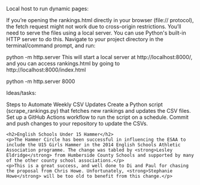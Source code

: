 Local host to run dynamic pages:

If you’re opening the rankings.html directly in your browser (file:// protocol), the fetch request might not work due to cross-origin restrictions. You’ll need to serve the files using a local server.
You can use Python's built-in HTTP server to do this. Navigate to your project directory in the terminal/command prompt, and run:

python -m http.server 
This will start a local server at http://localhost:8000/, and you can access rankings.html by going to http://localhost:8000/index.html


python -m http.server 8000




Ideas/tasks:

Steps to Automate Weekly CSV Updates
Create a Python script (scrape_rankings.py) that fetches new rankings and updates the CSV files.
Set up a GitHub Actions workflow to run the script on a schedule.
Commit and push changes to your repository to update the CSVs.



    <h2>English Schools Under 15 Hammer</h2>
    <p>The Hammer Circle has been successful in influencing the ESAA to include the U15 Girls Hammer in the 2014 English Schools Athletic Association programme. The change was tabled by <strong>Lesley Eldridge</strong> from Humberside County Schools and supported by many of the other county school associations.</p>
    <p>This is a great success, and well done to Di and Paul for chasing the proposal from Chris Howe. Unfortunately, <strong>Stephanie Howe</strong> will be too old to benefit from this change.</p>
    